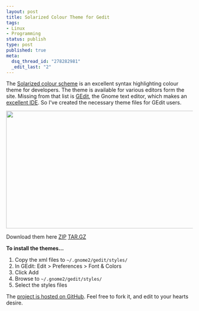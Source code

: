 ```yaml
--- 
layout: post
title: Solarized Colour Theme for Gedit
tags: 
- Linux
- Programming
status: publish
type: post
published: true
meta: 
  dsq_thread_id: "278282981"
  _edit_last: "2"
---
```

The <a href="http://ethanschoonover.com/solarized">Solarized colour scheme</a> is an excellent syntax highlighting colour theme for developers. The theme is available for various editors form the site. Missing from that list is <a href="http://projects.gnome.org/gedit/">GEdit</a>, the Gnome text editor, which makes an <a href="http://www.micahcarrick.com/gedit-html-editor.html">excellent IDE</a>. So I've created the necessary theme files for GEdit users.

<a href="http://www.craig-russell.co.uk/wp-content/uploads/2011/04/solarized-gedit.png"><img src="http://www.craig-russell.co.uk/wp-content/uploads/2011/04/solarized-gedit.png" alt="" title="solarized-gedit" width="600" height="317" class="aligncenter size-full wp-image-827" /></a>

Download them here <a href="https://github.com/craig552uk/solarized-gedit/zipball/master">ZIP</a> <a href="https://github.com/craig552uk/solarized-gedit/tarball/master">TAR.GZ</a>

<strong>To install the themes...</strong>
<ol> 
<li> Copy the xml files to <code>~/.gnome2/gedit/styles/</code> 
</li> 
<li> In GEdit: Edit &gt; Preferences &gt; Font &amp; Colors</li> 
<li> Click Add</li> 
<li> Browse to <code>~/.gnome2/gedit/styles/</code> 
</li> 
<li> Select the styles files</li> 
</ol>

The <a href="https://github.com/craig552uk/solarized-gedit">project is hosted on GitHub</a>. Feel free to fork it, and edit to your hearts desire.
